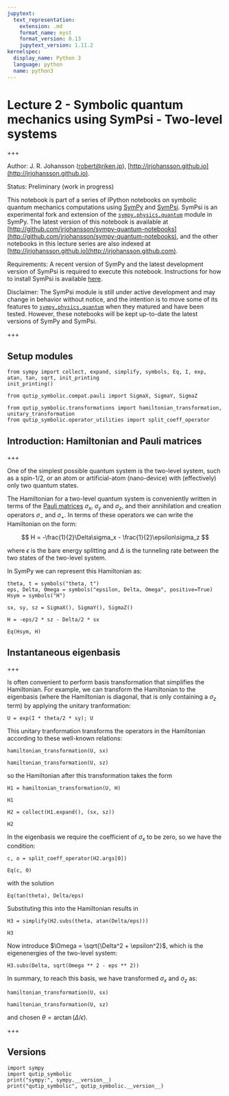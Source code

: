 ```yaml
---
jupytext:
  text_representation:
    extension: .md
    format_name: myst
    format_version: 0.13
    jupytext_version: 1.11.2
kernelspec:
  display_name: Python 3
  language: python
  name: python3
---
```


# Lecture 2 - Symbolic quantum mechanics using SymPsi - Two-level systems

+++

Author: J. R. Johansson (robert@riken.jp), [http://jrjohansson.github.io](http://jrjohansson.github.io).

Status: Preliminary (work in progress)

This notebook is part of a series of IPython notebooks on symbolic quantum mechanics computations using 
[SymPy](http://sympy.org) and [SymPsi](http://www.github.com/jrjohansson/sympsi). SymPsi is an experimental fork and extension of the [`sympy.physics.quantum`](http://docs.sympy.org/dev/modules/physics/quantum/) module in SymPy. The latest version of this notebook is available at [http://github.com/jrjohansson/sympy-quantum-notebooks](http://github.com/jrjohansson/sympy-quantum-notebooks), and the other notebooks in this lecture series are also indexed at [http://jrjohansson.github.io](http://jrjohansson.github.com).

Requirements: A recent version of SymPy and the latest development version of SymPsi is required to execute this notebook. Instructions for how to install SymPsi is available [here](http://www.github.com/jrjohansson/sympsi).

Disclaimer: The SymPsi module is still under active development and may change in behavior without notice, and the intention is to move some of its features to [`sympy.physics.quantum`](http://docs.sympy.org/dev/modules/physics/quantum/) when they matured and have been tested. However, these notebooks will be kept up-to-date the latest versions of SymPy and SymPsi.

+++

## Setup modules

```{code-cell} ipython3
from sympy import collect, expand, simplify, symbols, Eq, I, exp, atan, tan, sqrt, init_printing
init_printing()
```

```{code-cell} ipython3
from qutip_symbolic.compat.pauli import SigmaX, SigmaY, SigmaZ
```

```{code-cell} ipython3
from qutip_symbolic.transformations import hamiltonian_transformation, unitary_transformation
from qutip_symbolic.operator_utilities import split_coeff_operator
```

## Introduction: Hamiltonian and Pauli matrices

+++

One of the simplest possible quantum system is the two-level system, such as a spin-$1/2$, or an atom or artificial-atom (nano-device) with (effectively) only two quantum states. 

The Hamiltonian for a two-level quantum system is conveniently written in terms of the [Pauli matrices](http://en.wikipedia.org/wiki/Pauli_matrices) $\sigma_x$, $\sigma_y$ and $\sigma_z$, and their annihilation and creation operators $\sigma_-$ and $\sigma_+$. In terms of these operators we can write the Hamiltonian on the form:

$$
H = -\frac{1}{2}\Delta\sigma_x - \frac{1}{2}\epsilon\sigma_z 
$$

where $\epsilon$ is the bare energy splitting and $\Delta$ is the tunneling rate between the two states of the two-level system.

In SymPy we can represent this Hamiltonian as:

```{code-cell} ipython3
theta, t = symbols("theta, t")
eps, Delta, Omega = symbols("epsilon, Delta, Omega", positive=True)
Hsym = symbols("H")
```

```{code-cell} ipython3
sx, sy, sz = SigmaX(), SigmaY(), SigmaZ()
```

```{code-cell} ipython3
H = -eps/2 * sz - Delta/2 * sx

Eq(Hsym, H)
```

## Instantaneous eigenbasis

+++

Is often convenient to perform basis transformation that simplifies the Hamiltonian. For example, we can transform the Hamiltonian to the eigenbasis (where the Hamiltonian is diagonal, that is only containing a $\sigma_z$ term) by applying the unitary tranformation:

```{code-cell} ipython3
U = exp(I * theta/2 * sy); U
```

This unitary tranformation transforms the operators in the Hamiltonian according to these well-known relations:

```{code-cell} ipython3
hamiltonian_transformation(U, sx)
```

```{code-cell} ipython3
hamiltonian_transformation(U, sz)
```

so the Hamiltonian after this transformation takes the form

```{code-cell} ipython3
H1 = hamiltonian_transformation(U, H)

H1
```

```{code-cell} ipython3
H2 = collect(H1.expand(), (sx, sz))

H2
```

In the eigenbasis we require the coefficient of $\sigma_x$ to be zero, so we have the condition:

```{code-cell} ipython3
c, o = split_coeff_operator(H2.args[0])

Eq(c, 0)
```

with the solution

```{code-cell} ipython3
Eq(tan(theta), Delta/eps)
```

Substituting this into the Hamiltonian results in

```{code-cell} ipython3
H3 = simplify(H2.subs(theta, atan(Delta/eps)))

H3
```

Now introduce $\Omega = \sqrt{\Delta^2 + \epsilon^2}$, which is the eigenenergies of the two-level system:

```{code-cell} ipython3
H3.subs(Delta, sqrt(Omega ** 2 - eps ** 2))
```

In summary, to reach this basis, we have transformed $\sigma_x$ and $\sigma_z$ as:

```{code-cell} ipython3
hamiltonian_transformation(U, sx)
```

```{code-cell} ipython3
hamiltonian_transformation(U, sz)
```

and chosen $\theta = \arctan(\Delta/\epsilon)$.

+++

## Versions

```{code-cell} ipython3
import sympy
import qutip_symbolic
print("sympy:", sympy.__version__)
print("qutip_symbolic", qutip_symbolic.__version__)
```

```{code-cell} ipython3

```
